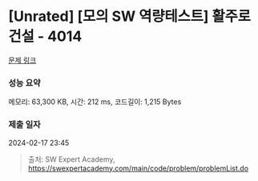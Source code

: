 # [Unrated] [모의 SW 역량테스트] 활주로 건설 - 4014 

[문제 링크](https://swexpertacademy.com/main/code/problem/problemDetail.do?contestProbId=AWIeW7FakkUDFAVH) 

### 성능 요약

메모리: 63,300 KB, 시간: 212 ms, 코드길이: 1,215 Bytes

### 제출 일자

2024-02-17 23:45



> 출처: SW Expert Academy, https://swexpertacademy.com/main/code/problem/problemList.do